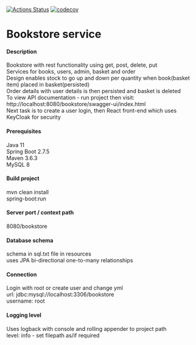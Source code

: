 [![Actions Status](https://github.com/domiballoch/bookstoreV2/actions/workflows/maven.yml/badge.svg)](https://github.com/domiballoch/bookstoreV2/actions)
[![codecov](https://codecov.io/gh/domiballoch/bookstoreV2/branch/master/graph/badge.svg?token=3DQWELQG2V)](https://codecov.io/gh/domiballoch/bookstoreV2)

<h1>Bookstore service</h1>

<h4>Description</h4>
Bookstore with rest functionality using get, post, delete, put
<br/>Services for books, users, admin, basket and order
<br/>Design enables stock to go up and down per quantity when book(basket item) placed in basket(persisted)
<br/>Order details with user details is then persisted and basket is deleted
<br/>To view API documentation - run project then visit: http://localhost:8080/bookstore/swagger-ui/index.html
<br/>Next task is to create a user login, then React front-end which uses KeyCloak for security

<h4>Prerequisites</h4>
Java 11
<br/>Spring Boot 2.7.5
<br/>Maven 3.6.3
<br/>MySQL 8

<h4>Build project</h4>
mvn clean install
<br/>spring-boot:run

<h4>Server port / context path</h4>
8080/bookstore

<h4>Database schema</h4
execute bookstore.sql
<br/>schema in sql.txt file in resources
<br/>uses JPA bi-directional one-to-many relationships

<h4>Connection</h4>
Login with root or create user and change yml
<br/>url: jdbc:mysql://localhost:3306/bookstore
<br/>username: root

<h4>Logging level</h4>
Uses logback with console and rolling appender to project path
<br/>level: info - set filepath as/if required

